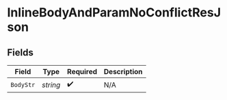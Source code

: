 # InlineBodyAndParamNoConflictResJson


## Fields

| Field              | Type               | Required           | Description        |
| ------------------ | ------------------ | ------------------ | ------------------ |
| `BodyStr`          | *string*           | :heavy_check_mark: | N/A                |